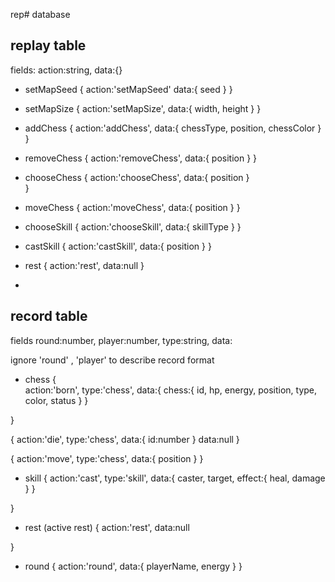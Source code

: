 rep# database

## replay table 
fields:
	action:string,
	data:{}

 
 - setMapSeed
 {
 	action:'setMapSeed'
 	data:{
 		seed
 	}
 }

 - setMapSize
 {
 	action:'setMapSize',
 	data:{
 		width,
 		height
 	}
 }




- addChess
{
	action:'addChess',
	data:{
		chessType,
		position,
		chessColor
	}
}

- removeChess
{
	action:'removeChess',
	data:{
	position
	}
}

- chooseChess
{
	action:'chooseChess',
	data:{
		position
	}	
}

- moveChess
{
	action:'moveChess',
	data:{
		position
	}
}

- chooseSkill
{
	action:'chooseSkill',
	data:{
		skillType
	}
}

- castSkill
{
	action:'castSkill',
	data:{
		position
	}
}

- rest
{
	action:'rest',
	data:null
}

- 

## record table

fields
	round:number,
	player:number,
	type:string,
	data:

ignore 'round' , 'player' to describe record format
- chess
{	
	action:'born',
	type:'chess',
	data:{
		chess:{
			id,
			hp,
			energy,
			position,
			type,
			color,
			status
		}
	}

}

{
	action:'die',
	type:'chess',
	data:{
		id:number
	}
	data:null
}


{
	action:'move',
	type:'chess',
	data:{
		position
	}
}

- skill
{
	action:'cast',
	type:'skill',
	data:{
		caster,
		target,
		effect:{
			heal,
			damage
		}
	}
	
}

- rest (active rest)
{
	action:'rest',
	data:null

}

- round
{
	action:'round',
	data:{
		playerName,
		energy
	}
}





